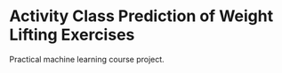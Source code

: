 Activity Class Prediction of Weight Lifting Exercises
===========

Practical machine learning course project.

